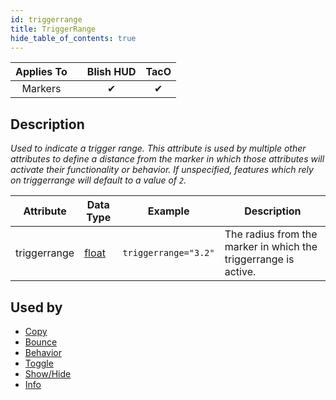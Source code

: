 ```yaml
---
id: triggerrange
title: TriggerRange
hide_table_of_contents: true
---
```


| Applies To | | Blish HUD | TacO |
|-|-|-|-|
| <center>Markers</center> | | <center>✔</center> | <center>✔</center> |

## Description

*Used to indicate a trigger range.  This attribute is used by multiple other attributes to define a distance from the marker in which those attributes will activate their functionality or behavior.  If unspecified, features which rely on triggerrange will default to a value of `2`.*

| Attribute | Data Type | Example | Description |
|-|-|-|-|
| triggerrange | [float](../datatypes/float) | `triggerrange="3.2"` | The radius from the marker in which the triggerrange is active. |

## Used by
- [Copy](copy)
- [Bounce](bounce)
- [Behavior](behavior)
- [Toggle](toggle)
- [Show/Hide](showhide)
- [Info](info)